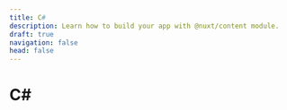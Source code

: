 ```yaml
---
title: C#
description: Learn how to build your app with @nuxt/content module.
draft: true
navigation: false
head: false
---
```


# C#
